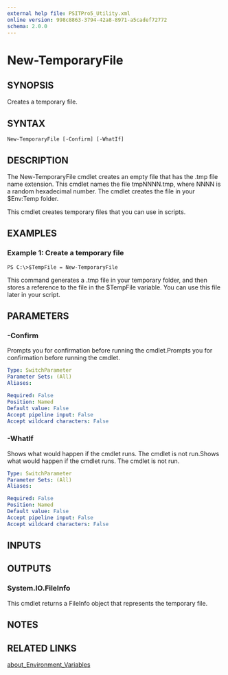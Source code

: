 ```yaml
---
external help file: PSITPro5_Utility.xml
online version: 998c8863-3794-42a8-8971-a5cadef72772
schema: 2.0.0
---
```


# New-TemporaryFile
## SYNOPSIS
Creates a temporary file.

## SYNTAX

```
New-TemporaryFile [-Confirm] [-WhatIf]
```

## DESCRIPTION
The New-TemporaryFile cmdlet creates an empty file that has the .tmp file name extension.
This cmdlet names the file tmpNNNN.tmp, where NNNN is a random hexadecimal number.
The cmdlet creates the file in your $Env:Temp folder.

This cmdlet creates temporary files that you can use in scripts.

## EXAMPLES

### Example 1: Create a temporary file
```
PS C:\>$TempFile = New-TemporaryFile
```

This command generates a .tmp file in your temporary folder, and then stores a reference to the file in the $TempFile variable.
You can use this file later in your script.

## PARAMETERS

### -Confirm
Prompts you for confirmation before running the cmdlet.Prompts you for confirmation before running the cmdlet.

```yaml
Type: SwitchParameter
Parameter Sets: (All)
Aliases: 

Required: False
Position: Named
Default value: False
Accept pipeline input: False
Accept wildcard characters: False
```

### -WhatIf
Shows what would happen if the cmdlet runs.
The cmdlet is not run.Shows what would happen if the cmdlet runs.
The cmdlet is not run.

```yaml
Type: SwitchParameter
Parameter Sets: (All)
Aliases: 

Required: False
Position: Named
Default value: False
Accept pipeline input: False
Accept wildcard characters: False
```

## INPUTS

## OUTPUTS

### System.IO.FileInfo
This cmdlet returns a FileInfo object that represents the temporary file.

## NOTES

## RELATED LINKS

[about_Environment_Variables](998c8863-3794-42a8-8971-a5cadef72772)

